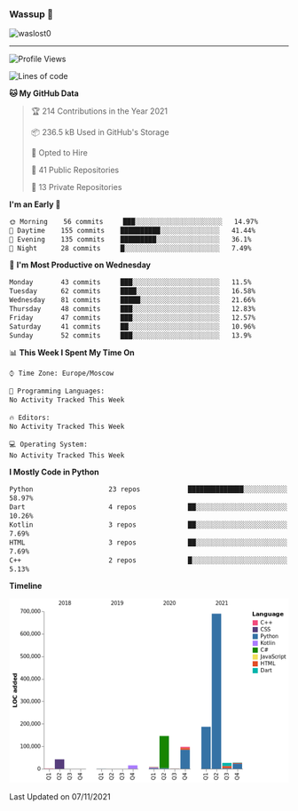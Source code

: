 ### Wassup 👋

<p align="left"> <img src="https://komarev.com/ghpvc/?username=waslost0" alt="waslost0" /></p>

---
<!--START_SECTION:waka-->
![Profile Views](http://img.shields.io/badge/Profile%20Views-12-blue)

![Lines of code](https://img.shields.io/badge/From%20Hello%20World%20I%27ve%20Written-1.2%20million%20lines%20of%20code-blue)

**🐱 My GitHub Data** 

> 🏆 214 Contributions in the Year 2021
 > 
> 📦 236.5 kB Used in GitHub's Storage 
 > 
> 💼 Opted to Hire
 > 
> 📜 41 Public Repositories 
 > 
> 🔑 13 Private Repositories  
 > 
**I'm an Early 🐤** 

```text
🌞 Morning    56 commits     ███░░░░░░░░░░░░░░░░░░░░░░   14.97% 
🌆 Daytime    155 commits    ██████████░░░░░░░░░░░░░░░   41.44% 
🌃 Evening    135 commits    █████████░░░░░░░░░░░░░░░░   36.1% 
🌙 Night      28 commits     █░░░░░░░░░░░░░░░░░░░░░░░░   7.49%

```
📅 **I'm Most Productive on Wednesday** 

```text
Monday       43 commits     ███░░░░░░░░░░░░░░░░░░░░░░   11.5% 
Tuesday      62 commits     ████░░░░░░░░░░░░░░░░░░░░░   16.58% 
Wednesday    81 commits     █████░░░░░░░░░░░░░░░░░░░░   21.66% 
Thursday     48 commits     ███░░░░░░░░░░░░░░░░░░░░░░   12.83% 
Friday       47 commits     ███░░░░░░░░░░░░░░░░░░░░░░   12.57% 
Saturday     41 commits     ██░░░░░░░░░░░░░░░░░░░░░░░   10.96% 
Sunday       52 commits     ███░░░░░░░░░░░░░░░░░░░░░░   13.9%

```


📊 **This Week I Spent My Time On** 

```text
⌚︎ Time Zone: Europe/Moscow

💬 Programming Languages: 
No Activity Tracked This Week

🔥 Editors: 
No Activity Tracked This Week

💻 Operating System: 
No Activity Tracked This Week

```

**I Mostly Code in Python** 

```text
Python                   23 repos            ██████████████░░░░░░░░░░░   58.97% 
Dart                     4 repos             ██░░░░░░░░░░░░░░░░░░░░░░░   10.26% 
Kotlin                   3 repos             ██░░░░░░░░░░░░░░░░░░░░░░░   7.69% 
HTML                     3 repos             ██░░░░░░░░░░░░░░░░░░░░░░░   7.69% 
C++                      2 repos             █░░░░░░░░░░░░░░░░░░░░░░░░   5.13%

```


**Timeline**

![Chart not found](https://raw.githubusercontent.com/waslost0/waslost0/master/charts/bar_graph.png) 


 Last Updated on 07/11/2021
<!--END_SECTION:waka-->

